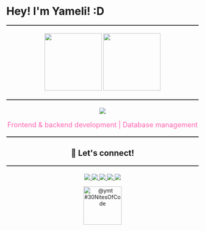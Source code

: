 # Hey! I'm Yameli! :D
<hr style="border-top: 1px solid #333; margin-bottom: 20px">

<p align="center">
  <img height="150em" src="https://github-readme-stats.vercel.app/api?username=yvmeli&show_icons=true&count_private=true&hide_title=true&hide=prs&theme=tokyonight&border_color=800080&bg_color=0d1117&ring_color=aa00ff&text_color=dda0dd&icon_color=aa00ff" />
  <img height="150em" src="https://github-readme-stats.vercel.app/api/top-langs/?username=yvmeli&layout=compact&theme=tokyonight&hide_title=true&border_color=800080&bg_color=0d1117&text_color=dda0dd" />
</p>

<hr style="border-top: 1px solid #333; margin-top: 20px; margin-bottom: 20px">

<p align="center">
  <img src="https://skillicons.dev/icons?i=html,css,js,python,cs,dotnet,mysql,kali,mongodb,nodejs,php,postgres,visualstudio,vscode,bootstrap" />
</p>
<p align="center" style="font-size: 18px; color: #FF66B2;">
  Frontend & backend development | Database management
</p>

<hr style="border-top: 1px solid #333; margin-top: 20px; margin-bottom: 20px">

<h2 align="center">👋 Let's connect!</h2>
<hr style="border-top: 1px solid #333; margin-top: 20px; margin-bottom: 20px">

<p align="center">
  <a href="https://github.com/yvmeli" target="_blank">
    <img src="https://img.shields.io/badge/GitHub-0D1117?style=for-the-badge&logo=github&logoColor=white"/>
  </a>
  <a href="https://linkedin.com/in/yameli" target="_blank">
    <img src="https://img.shields.io/badge/LinkedIn-0077B5?style=for-the-badge&logo=linkedin&logoColor=white"/>
  </a>
  <a href="mailto:yameli1715@gmail.com" target="_blank">
    <img src="https://img.shields.io/badge/Gmail-D14836?style=for-the-badge&logo=gmail&logoColor=white"/>
  </a>
  <a href="https://www.hackerrank.com/profile/yameli" target="_blank">
    <img src="https://img.shields.io/badge/HackerRank-2EC866?style=for-the-badge&logo=hackerrank&logoColor=white"/>
  </a>
  <a href="https://www.codedex.io/@ymt" target="_blank">
    <img src="https://img.shields.io/badge/Codedex-6F42C1?style=for-the-badge&logo=code&logoColor=white"/>
  </a>
</p>
<p align="center">
  <img src="https://www.codedex.io/api/petStatus?user=ymt" alt="@ymt #30NitesOfCode" height="100px"/>
</p>
